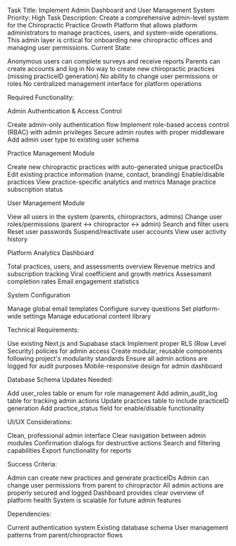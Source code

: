 Task Title: Implement Admin Dashboard and User Management System
Priority: High
Task Description:
Create a comprehensive admin-level system for the Chiropractic Practice Growth Platform that allows platform administrators to manage practices, users, and system-wide operations. This admin layer is critical for onboarding new chiropractic offices and managing user permissions.
Current State:

Anonymous users can complete surveys and receive reports
Parents can create accounts and log in
No way to create new chiropractic practices (missing practiceID generation)
No ability to change user permissions or roles
No centralized management interface for platform operations

Required Functionality:

Admin Authentication & Access Control

Create admin-only authentication flow
Implement role-based access control (RBAC) with admin privileges
Secure admin routes with proper middleware
Add admin user type to existing user schema


Practice Management Module

Create new chiropractic practices with auto-generated unique practiceIDs
Edit existing practice information (name, contact, branding)
Enable/disable practices
View practice-specific analytics and metrics
Manage practice subscription status


User Management Module

View all users in the system (parents, chiropractors, admins)
Change user roles/permissions (parent ↔ chiropractor ↔ admin)
Search and filter users
Reset user passwords
Suspend/reactivate user accounts
View user activity history


Platform Analytics Dashboard

Total practices, users, and assessments overview
Revenue metrics and subscription tracking
Viral coefficient and growth metrics
Assessment completion rates
Email engagement statistics


System Configuration

Manage global email templates
Configure survey questions
Set platform-wide settings
Manage educational content library



Technical Requirements:

Use existing Next.js and Supabase stack
Implement proper RLS (Row Level Security) policies for admin access
Create modular, reusable components following project's modularity standards
Ensure all admin actions are logged for audit purposes
Mobile-responsive design for admin dashboard

Database Schema Updates Needed:

Add user_roles table or enum for role management
Add admin_audit_log table for tracking admin actions
Update practices table to include practiceID generation
Add practice_status field for enable/disable functionality

UI/UX Considerations:

Clean, professional admin interface
Clear navigation between admin modules
Confirmation dialogs for destructive actions
Search and filtering capabilities
Export functionality for reports

Success Criteria:

Admin can create new practices and generate practiceIDs
Admin can change user permissions from parent to chiropractor
All admin actions are properly secured and logged
Dashboard provides clear overview of platform health
System is scalable for future admin features

Dependencies:

Current authentication system
Existing database schema
User management patterns from parent/chiropractor flows